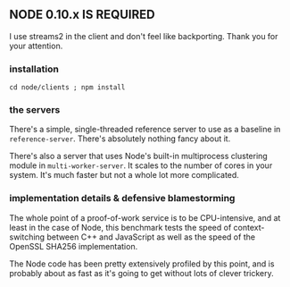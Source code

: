 ## NODE 0.10.x IS REQUIRED

I use streams2 in the client and don't feel like backporting. Thank you for
your attention.

### installation

`cd node/clients ; npm install`

### the servers

There's a simple, single-threaded reference server to use as a baseline in
`reference-server`. There's absolutely nothing fancy about it.

There's also a server that uses Node's built-in multiprocess clustering
module in `multi-worker-server`. It scales to the number of cores in your
system. It's much faster but not a whole lot more complicated.

### implementation details & defensive blamestorming

The whole point of a proof-of-work service is to be CPU-intensive, and at least
in the case of Node, this benchmark tests the speed of context-switching
between C++ and JavaScript as well as the speed of the OpenSSL SHA256
implementation.

The Node code has been pretty extensively profiled by this point, and is
probably about as fast as it's going to get without lots of clever trickery.
